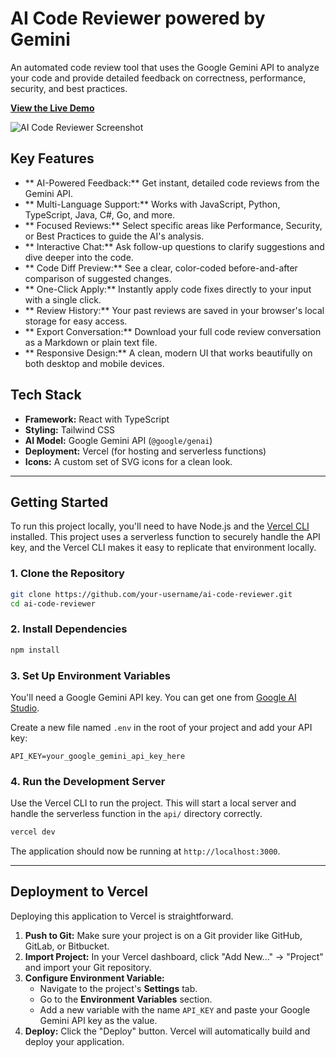 # AI Code Reviewer powered by Gemini

An automated code review tool that uses the Google Gemini API to analyze your code and provide detailed feedback on correctness, performance, security, and best practices.

**[View the Live Demo](https://gemini-ai-code-reviewer.vercel.app/)**

![AI Code Reviewer Screenshot](https://storage.googleapis.com/aistudio-o-images/project_showcase/17e293a3-a800-4752-921c-43f140654c60.png)

## Key Features

- ** AI-Powered Feedback:** Get instant, detailed code reviews from the Gemini API.
- ** Multi-Language Support:** Works with JavaScript, Python, TypeScript, Java, C#, Go, and more.
- ** Focused Reviews:** Select specific areas like Performance, Security, or Best Practices to guide the AI's analysis.
- ** Interactive Chat:** Ask follow-up questions to clarify suggestions and dive deeper into the code.
- ** Code Diff Preview:** See a clear, color-coded before-and-after comparison of suggested changes.
- ** One-Click Apply:** Instantly apply code fixes directly to your input with a single click.
- ** Review History:** Your past reviews are saved in your browser's local storage for easy access.
- ** Export Conversation:** Download your full code review conversation as a Markdown or plain text file.
- ** Responsive Design:** A clean, modern UI that works beautifully on both desktop and mobile devices.

## Tech Stack

- **Framework:** React with TypeScript
- **Styling:** Tailwind CSS
- **AI Model:** Google Gemini API (`@google/genai`)
- **Deployment:** Vercel (for hosting and serverless functions)
- **Icons:** A custom set of SVG icons for a clean look.

---

## Getting Started

To run this project locally, you'll need to have Node.js and the [Vercel CLI](https://vercel.com/docs/cli) installed. This project uses a serverless function to securely handle the API key, and the Vercel CLI makes it easy to replicate that environment locally.

### 1. Clone the Repository

```bash
git clone https://github.com/your-username/ai-code-reviewer.git
cd ai-code-reviewer
```

### 2. Install Dependencies

```bash
npm install
```

### 3. Set Up Environment Variables

You'll need a Google Gemini API key. You can get one from [Google AI Studio](https://aistudio.google.com/app/apikey).

Create a new file named `.env` in the root of your project and add your API key:

```
API_KEY=your_google_gemini_api_key_here
```

### 4. Run the Development Server

Use the Vercel CLI to run the project. This will start a local server and handle the serverless function in the `api/` directory correctly.

```bash
vercel dev
```

The application should now be running at `http://localhost:3000`.

---

## Deployment to Vercel

Deploying this application to Vercel is straightforward.

1.  **Push to Git:** Make sure your project is on a Git provider like GitHub, GitLab, or Bitbucket.
2.  **Import Project:** In your Vercel dashboard, click "Add New..." -> "Project" and import your Git repository.
3.  **Configure Environment Variable:**
    -   Navigate to the project's **Settings** tab.
    -   Go to the **Environment Variables** section.
    -   Add a new variable with the name `API_KEY` and paste your Google Gemini API key as the value.
4.  **Deploy:** Click the "Deploy" button. Vercel will automatically build and deploy your application.
